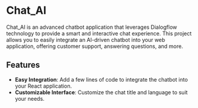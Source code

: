 # Chat_AI

Chat_AI is an advanced chatbot application that leverages Dialogflow technology to provide a smart and interactive chat experience. This project allows you to easily integrate an AI-driven chatbot into your web application, offering customer support, answering questions, and more.

## Features

- **Easy Integration**: Add a few lines of code to integrate the chatbot into your React application.
- **Customizable Interface**: Customize the chat title and language to suit your needs.


